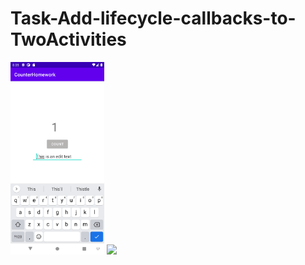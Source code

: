 # Task-Add-lifecycle-callbacks-to-TwoActivities


<img src="homework.png" width="150">


<img src="homework.gif" width="150">
